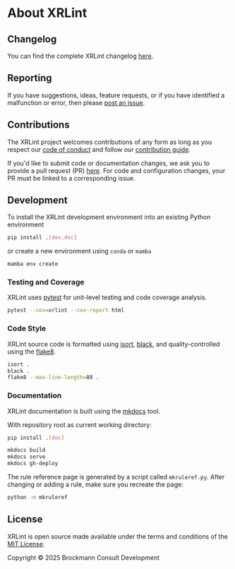 # About XRLint

## Changelog

You can find the complete XRLint changelog 
[here](https://github.com/bcdev/xrlint/blob/main/CHANGES.md). 

## Reporting

If you have suggestions, ideas, feature requests, or if you have identified
a malfunction or error, then please 
[post an issue](https://github.com/bcdev/xrlint/issues). 

## Contributions

The XRLint project welcomes contributions of any form
as long as you respect our 
[code of conduct](https://github.com/bcdev/xrlint/blob/main/CODE_OF_CONDUCT.md)
and follow our 
[contribution guide](https://github.com/bcdev/xrlint/blob/main/CONTRIBUTING.md).

If you'd like to submit code or documentation changes, we ask you to provide a 
pull request (PR) 
[here](https://github.com/bcdev/xrlint/pulls). 
For code and configuration changes, your PR must be linked to a 
corresponding issue. 

## Development

To install the XRLint development environment into an existing Python environment

```bash
pip install .[dev,doc]
```

or create a new environment using `conda` or `mamba`

```bash
mamba env create 
```

### Testing and Coverage

XRLint uses [pytest](https://docs.pytest.org/) for unit-level testing 
and code coverage analysis.

```bash
pytest --cov=xrlint --cov-report html
```

### Code Style

XRLint source code is formatted using [isort](https://pycqa.github.io/isort/),
[black](https://black.readthedocs.io/), and quality-controlled using 
the [flake8](https://flake8.pycqa.org/).

```bash
isort .
black .
flake8 --max-line-length=88 . 
```

### Documentation

XRLint documentation is built using the [mkdocs](https://www.mkdocs.org/) tool.

With repository root as current working directory:

```bash
pip install .[doc]

mkdocs build
mkdocs serve
mkdocs gh-deploy
```

The rule reference page is generated by a script called `mkruleref.py`.
After changing or adding a rule, make sure you recreate the page:

```bash
python -m mkruleref
```

## License

XRLint is open source made available under the terms and conditions of the 
[MIT License](https://github.com/bcdev/xrlint/blob/main/LICENSE).

Copyright © 2025 Brockmann Consult Development
